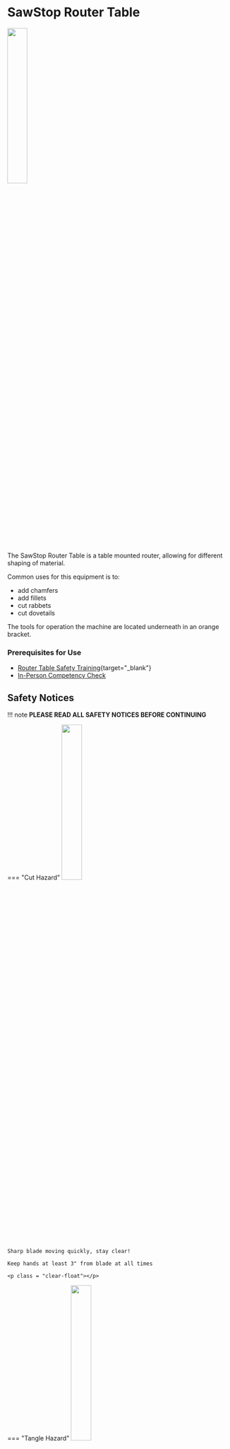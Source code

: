 # SawStop Router Table

<img src="../assets/router/router_table.jpg" class="image-float-right" width=30%>

The SawStop Router Table is a table mounted router, allowing for different shaping of material.

Common uses for this equipment is to: 

- add chamfers
- add fillets
- cut rabbets
- cut dovetails

The tools for operation the machine are located underneath in an orange bracket.

### Prerequisites for Use
* [Router Table Safety Training](https://make.rit.edu/app/maker/training/10){target="_blank"}
* [In-Person Competency Check](#in-person-competency-check)

<p class = "clear-float"></p>

## Safety Notices

!!! note
    **PLEASE READ ALL SAFETY NOTICES BEFORE CONTINUING**

=== "Cut Hazard"
    <img src="..\assets\cut_hazard.webp" class="image-float-right" width=30%>

    Sharp blade moving quickly, stay clear!

    Keep hands at least 3" from blade at all times

    <p class = "clear-float"></p>

=== "Tangle Hazard"
    <img src="..\assets\tangle_hazard.webp" class="image-float-right" width=30%>

    Wear short sleeves or roll up long sleeves

    Secure loose clothing

    Tie up and tuck in long hair

    Remove lanyards, jewelry, gloves, etc.

    <p class = "clear-float"></p>

=== "Debris Hazard"
    <img src="..\assets\debris_hazard.webp" class="image-float-right" width=30%>

    Safety glasses mandatory.

    Do not cut PVC or other frangible plastic.

    <p class = "clear-float"></p>

---

## Operation

### Raising / Lowering

<img src="../assets/router/raise_table.jpg" class="image-float-right" width=20%>

<img src="../assets/router/throat_plate.jpg" class="image-float-right" width=20%>

In order to keep everything contained, the router exists below a throat plate (red) and is below the table.

1. Using the spanner wrench, undo the throat plate
2. Check to make sure the table isn't in a lock state in the "Lock" hole
3. Using the hex key, raise the table by spinning clockwise

<p class = "clear-float"></p>

### Changing Bits

<img src="../assets/router/clamp_collet.jpg" class="image-float-right" width=20%>

<img src="../assets/router/check_collet.jpg" class="image-float-right" width=20%>

Once the table has been raised, you can see the collet and nut that hold the router bit in. This router operates similar to a dremel, where a pin holds the spindle, while a wrench can be used to loosen / tighten.

1. Remove the throat plate and raise the router
2. Index spindle to where the button stops the rotation
3. Using the other end of the spanner wrench, loosen the collet nut on the router
4. Check the shank of the new router bit against the collet
    - There is a reducer sleeve for 1/4" shanks, and we have both 1/2" and 1/4" 
5. Remove the previous bit and install the new bit
6. Holding the button, tighten the collet nut on the new bit. **DO NOT OVERTIGHTEN**
    - It should be snugged up, and then 1/8 turn to finish

<p class = "clear-float"></p>

## In Person Competency Check

<img src="../assets/router/feed_direction.jpg" class="image-float-right" width=30%>

<img src="../assets/router/height_set.jpg" class="image-float-right" width=20%>

1. Set the height of your bit
    - Test radius / form bits on scrap to dial height in
2. Set the fence to best support the work you are doing
3. Turn on machine by pulling out start button
4. Feed material from right to left with hands or push blocks holding the material firmly

Once cut is complete, turn off the machine and clean up.

!!! Note
    Despite having dust collection, the Router Table can make a mess. Be sure to always be wearing safety glasses and cleaning up after yourself.


[Additional Information / Tips](https://www.woodcraft.com/blogs/shop-knowledge-guides/router-table-basics?srsltid=AfmBOorjieZb6ro3ig-TpuOKATOQJ81tNVHkZzFamf8UvhiC1mK0kyJ6){target="_blank" .md-button}

<p class = "clear-float"></p>
